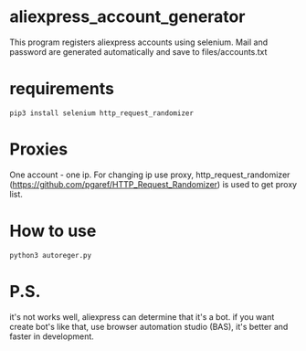 # aliexpress_account_generator
This program registers aliexpress accounts using selenium.
Mail and password are generated automatically and save to files/accounts.txt
# requirements
```
pip3 install selenium http_request_randomizer
```
# Proxies
One account - one ip. For changing ip use proxy,  http_request_randomizer (https://github.com/pgaref/HTTP_Request_Randomizer) is used to get proxy list.
# How to use
```
python3 autoreger.py
```
# P.S.
it's not works well, aliexpress can determine that it's a bot.
if you want create bot's like that, use browser automation studio (BAS), it's better and faster in development. 
